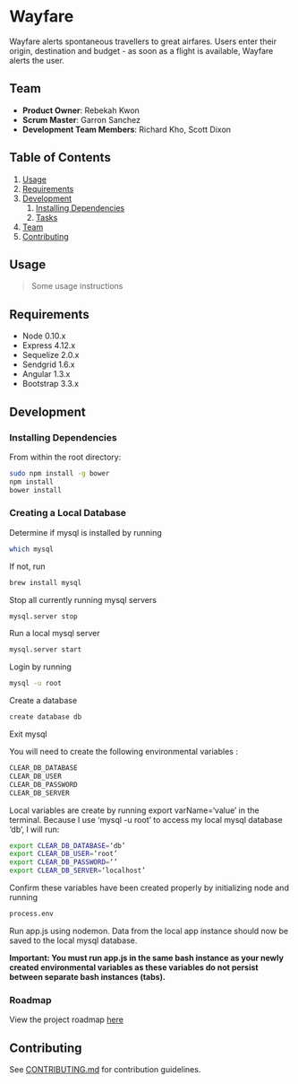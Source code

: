 # Wayfare

Wayfare alerts spontaneous travellers to great airfares. Users enter their origin, destination and budget - as soon as a flight is available, Wayfare alerts the user.

## Team

  - __Product Owner__: Rebekah Kwon
  - __Scrum Master__: Garron Sanchez
  - __Development Team Members__: Richard Kho, Scott Dixon

## Table of Contents

1. [Usage](#Usage)
1. [Requirements](#requirements)
1. [Development](#development)
    1. [Installing Dependencies](#installing-dependencies)
    1. [Tasks](#tasks)
1. [Team](#team)
1. [Contributing](#contributing)

## Usage

> Some usage instructions

## Requirements

- Node 0.10.x
- Express 4.12.x
- Sequelize 2.0.x
- Sendgrid 1.6.x
- Angular 1.3.x
- Bootstrap 3.3.x

## Development

### Installing Dependencies

From within the root directory:

```sh
sudo npm install -g bower
npm install
bower install
```

### Creating a Local Database


Determine if mysql is installed by running
```sh
which mysql
```
If not, run 
```sh
brew install mysql
```
Stop all currently running mysql servers
```sh
mysql.server stop
```
Run a local mysql server
```sh
mysql.server start 
```
Login by running 
```sh
mysql -u root 
```
Create a database
```sh
create database db
```
Exit mysql

You will need to create the following environmental variables :
```sh
CLEAR_DB_DATABASE
CLEAR_DB_USER
CLEAR_DB_PASSWORD
CLEAR_DB_SERVER
```
Local variables are create by running export varName=‘value’ in the terminal. Because I use ‘mysql -u root’ to access my local mysql database ‘db’, I will run:
```sh
export CLEAR_DB_DATABASE=‘db’
export CLEAR_DB_USER=‘root’
export CLEAR_DB_PASSWORD=‘’
export CLEAR_DB_SERVER=‘localhost’
```
Confirm these variables have been created properly by initializing node and running
```sh
process.env
```
Run app.js using nodemon. Data from the local app instance should now be saved to the local mysql database. 

**Important: You must run app.js in the same bash instance as your newly created environmental variables as these variables do not persist between separate bash instances (tabs).**

### Roadmap

View the project roadmap [here](LINK_TO_PROJECT_ISSUES)


## Contributing

See [CONTRIBUTING.md](CONTRIBUTING.md) for contribution guidelines.
